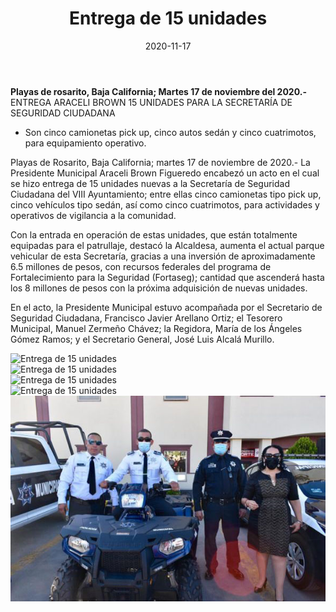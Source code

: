 ﻿---
layout: blog
title:  "Entrega de 15 unidades"
date:   2020-11-17 
categories: rosarito 
permalink: /:categories/:title:output_ext
image: /img/cnr/entrega-de-unidades.jpg
alt: "Rosarito Centro"
autor: "CNR Noticias - Canal 73"
---


**Playas de rosarito, Baja California;  Martes 17 de noviembre del 2020.-** ENTREGA ARACELI BROWN 15 UNIDADES PARA LA SECRETARÍA DE SEGURIDAD CIUDADANA


* Son cinco camionetas pick up, cinco autos sedán y cinco cuatrimotos, para equipamiento operativo.


Playas de Rosarito, Baja California; martes 17 de noviembre de 2020.- La Presidente Municipal Araceli Brown Figueredo encabezó un acto en el cual se hizo entrega de 15 unidades nuevas a la Secretaría de Seguridad Ciudadana del VIII Ayuntamiento; entre ellas cinco camionetas tipo pick up, cinco vehículos tipo sedán, así como cinco cuatrimotos, para actividades y operativos de vigilancia a la comunidad.


Con la entrada en operación de estas unidades, que están totalmente equipadas para el patrullaje, destacó la Alcaldesa, aumenta el actual parque vehicular de esta Secretaría, gracias a una inversión de aproximadamente 6.5 millones de pesos, con recursos federales del programa de Fortalecimiento para la Seguridad (Fortaseg); cantidad que ascenderá hasta los 8 millones de pesos con la próxima adquisición de nuevas unidades.


En el acto, la Presidente Municipal estuvo acompañada por el Secretario de Seguridad Ciudadana, Francisco Javier Arellano Ortiz; el Tesorero Municipal, Manuel Zermeño Chávez; la Regidora, María de los Ángeles Gómez Ramos; y el Secretario General, José Luis Alcalá Murillo.

<div id="carouselExampleSlidesOnly" class="carousel slide" data-ride="carousel">
  <div class="carousel-inner">
    <div class="carousel-item active">
       <img class="d-block w-100" src="/img/cnr/entrega-de-unidades.jpg" loading="lazy"  alt="Entrega de 15 unidades">
    </div>
    <div class="carousel-item">
       <img class="d-block w-100" src="/img/cnr/entrega-de-unidades-2.jpg" loading="lazy"  alt="Entrega de 15 unidades">
    </div>
    <div class="carousel-item">
       <img class="d-block w-100" src="/img/cnr/entrega-de-unidades-3.jpg" loading="lazy"  alt="Entrega de 15 unidades">
    </div>
    <div class="carousel-item">
       <img class="d-block w-100" src="/img/cnr/entrega-de-unidades-4.jpg" loading="lazy"  alt="Entrega de 15 unidades">
    </div>
    <div class="carousel-item">
       <img class="d-block w-100" src="/img/cnr/entrega-de-unidades-5.jpg" loading="lazy"  alt="Entrega de 15 unidades">
    </div>                   
  </div>
</div>